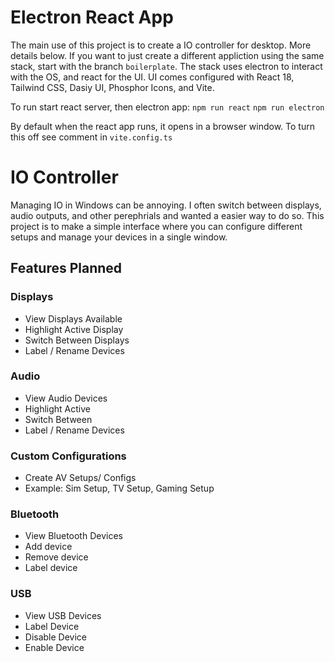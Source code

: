 # Electron React App

The main use of this project is to create a IO controller for desktop. More details below.
If you want to just create a different appliction using the same stack, start with the branch `boilerplate`.
The stack uses electron to interact with the OS, and react for the UI.
UI comes configured with React 18, Tailwind CSS, Dasiy UI, Phosphor Icons, and Vite.

To run start react server, then electron app:
`npm run react`
`npm run electron`

By default when the react app runs, it opens in a browser window. To turn this off see comment in `vite.config.ts`

# IO Controller

Managing IO in Windows can be annoying. I often switch between displays, audio outputs, and other perephrials and wanted a easier way to do so. This project is to make a simple interface where you can configure different setups and manage your devices in a single window.

## Features Planned

### Displays

- View Displays Available
- Highlight Active Display
- Switch Between Displays
- Label / Rename Devices

### Audio

- View Audio Devices
- Highlight Active
- Switch Between
- Label / Rename Devices

### Custom Configurations

- Create AV Setups/ Configs
- Example: Sim Setup, TV Setup, Gaming Setup

### Bluetooth

- View Bluetooth Devices
- Add device
- Remove device
- Label device

### USB

- View USB Devices
- Label Device
- Disable Device
- Enable Device
